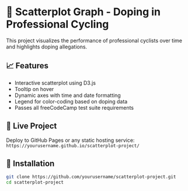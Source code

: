 # 🚴 Scatterplot Graph - Doping in Professional Cycling

This project visualizes the performance of professional cyclists over time and highlights doping allegations.

## 📈 Features

- Interactive scatterplot using D3.js
- Tooltip on hover
- Dynamic axes with time and date formatting
- Legend for color-coding based on doping data
- Passes all freeCodeCamp test suite requirements

## 🔗 Live Project

Deploy to GitHub Pages or any static hosting service:  
`https://yourusername.github.io/scatterplot-project/`

## 🚀 Installation

```bash
git clone https://github.com/yourusername/scatterplot-project.git
cd scatterplot-project
